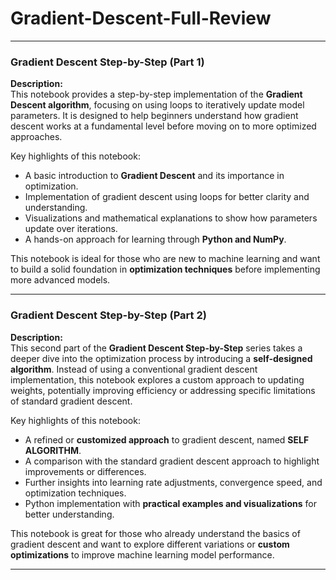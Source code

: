 # Gradient-Descent-Full-Review


---

### **Gradient Descent Step-by-Step (Part 1)**  
**Description:**  
This notebook provides a step-by-step implementation of the **Gradient Descent algorithm**, focusing on using loops to iteratively update model parameters. It is designed to help beginners understand how gradient descent works at a fundamental level before moving on to more optimized approaches.  

Key highlights of this notebook:  
- A basic introduction to **Gradient Descent** and its importance in optimization.  
- Implementation of gradient descent using loops for better clarity and understanding.  
- Visualizations and mathematical explanations to show how parameters update over iterations.  
- A hands-on approach for learning through **Python and NumPy**.  

This notebook is ideal for those who are new to machine learning and want to build a solid foundation in **optimization techniques** before implementing more advanced models.  

---

### **Gradient Descent Step-by-Step (Part 2)**  
**Description:**  
This second part of the **Gradient Descent Step-by-Step** series takes a deeper dive into the optimization process by introducing a **self-designed algorithm**. Instead of using a conventional gradient descent implementation, this notebook explores a custom approach to updating weights, potentially improving efficiency or addressing specific limitations of standard gradient descent.  

Key highlights of this notebook:  
- A refined or **customized approach** to gradient descent, named **SELF ALGORITHM**.  
- A comparison with the standard gradient descent approach to highlight improvements or differences.  
- Further insights into learning rate adjustments, convergence speed, and optimization techniques.  
- Python implementation with **practical examples and visualizations** for better understanding.  

This notebook is great for those who already understand the basics of gradient descent and want to explore different variations or **custom optimizations** to improve machine learning model performance.  

---
